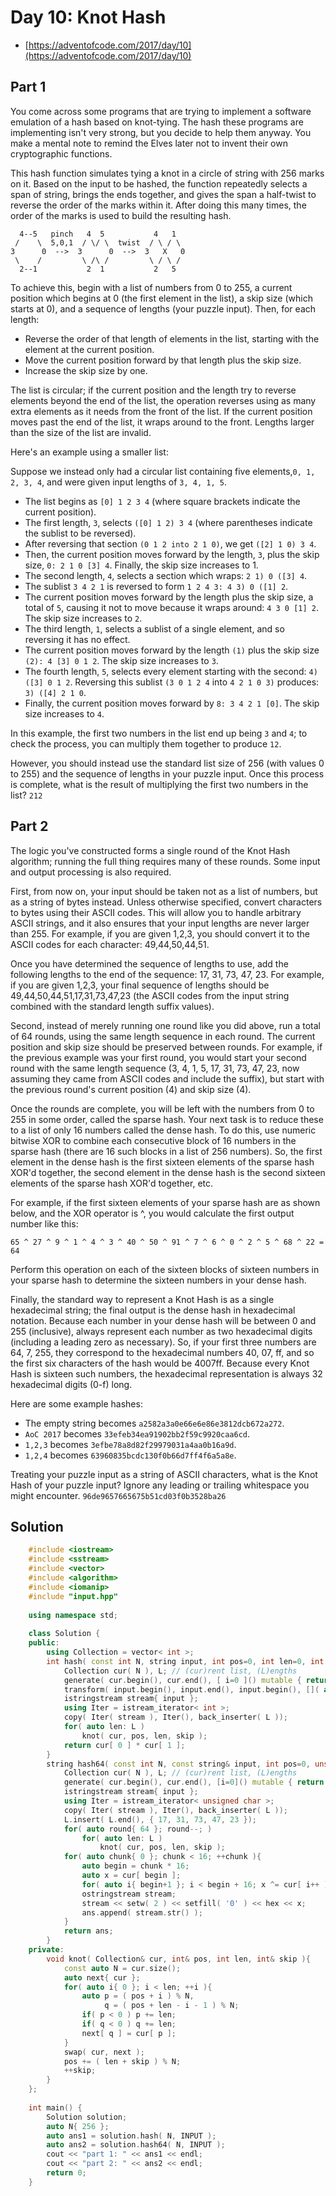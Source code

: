 # Day 10: Knot Hash

* [https://adventofcode.com/2017/day/10](https://adventofcode.com/2017/day/10)

## Part 1
You come across some programs that are trying to implement a software emulation of a hash based on knot-tying. The hash these programs are implementing isn't very strong, but you decide to help them anyway. You make a mental note to remind the Elves later not to invent their own cryptographic functions.

This hash function simulates tying a knot in a circle of string with 256 marks on it. Based on the input to be hashed, the function repeatedly selects a span of string, brings the ends together, and gives the span a half-twist to reverse the order of the marks within it. After doing this many times, the order of the marks is used to build the resulting hash.
```
  4--5   pinch   4  5           4   1
 /    \  5,0,1  / \/ \  twist  / \ / \
3      0  -->  3      0  -->  3   X   0
 \    /         \ /\ /         \ / \ /
  2--1           2  1           2   5
```

To achieve this, begin with a list of numbers from 0 to 255, a current position which begins at 0 (the first element in the list), a skip size (which starts at 0), and a sequence of lengths (your puzzle input). Then, for each length:

* Reverse the order of that length of elements in the list, starting with the element at the current position.
* Move the current position forward by that length plus the skip size.
* Increase the skip size by one.

The list is circular; if the current position and the length try to reverse elements beyond the end of the list, the operation reverses using as many extra elements as it needs from the front of the list. If the current position moves past the end of the list, it wraps around to the front. Lengths larger than the size of the list are invalid.

Here's an example using a smaller list:

Suppose we instead only had a circular list containing five elements,```0, 1, 2, 3, 4```, and were given input lengths of ```3, 4, 1, 5```.

* The list begins as ```[0] 1 2 3 4``` (where square brackets indicate the current position).
* The first length, ```3```, selects ```([0] 1 2) 3 4``` (where parentheses indicate the sublist to be reversed).
* After reversing that section ```(0 1 2 into 2 1 0)```, we get ```([2] 1 0) 3 4```.
* Then, the current position moves forward by the length, ```3```, plus the skip size, ```0: 2 1 0 [3] 4```. Finally, the skip size increases to 1.
* The second length, ```4```, selects a section which wraps: ```2 1) 0 ([3] 4```.
* The sublist ```3 4 2 1``` is reversed to form ```1 2 4 3: 4 3) 0 ([1] 2```.
* The current position moves forward by the length plus the skip size, a total of ```5```, causing it not to move because it wraps around: ```4 3 0 [1] 2```. The skip size increases to ```2```.
* The third length, ```1```, selects a sublist of a single element, and so reversing it has no effect.
* The current position moves forward by the length ```(1)``` plus the skip size ```(2): 4 [3] 0 1 2```. The skip size increases to ```3```.
* The fourth length, ```5```, selects every element starting with the second: ```4) ([3] 0 1 2```. Reversing this sublist ```(3 0 1 2 4``` into ```4 2 1 0 3)``` produces: ```3) ([4] 2 1 0```.
* Finally, the current position moves forward by ```8: 3 4 2 1 [0]```. The skip size increases to ```4```.

In this example, the first two numbers in the list end up being ```3``` and ```4```; to check the process, you can multiply them together to produce ```12```.

However, you should instead use the standard list size of 256 (with values 0 to 255) and the sequence of lengths in your puzzle input. Once this process is complete, what is the result of multiplying the first two numbers in the list? ```212``` 

## Part 2

The logic you've constructed forms a single round of the Knot Hash algorithm; running the full thing requires many of these rounds. Some input and output processing is also required.

First, from now on, your input should be taken not as a list of numbers, but as a string of bytes instead. Unless otherwise specified, convert characters to bytes using their ASCII codes. This will allow you to handle arbitrary ASCII strings, and it also ensures that your input lengths are never larger than 255. For example, if you are given 1,2,3, you should convert it to the ASCII codes for each character: 49,44,50,44,51.

Once you have determined the sequence of lengths to use, add the following lengths to the end of the sequence: 17, 31, 73, 47, 23. For example, if you are given 1,2,3, your final sequence of lengths should be 49,44,50,44,51,17,31,73,47,23 (the ASCII codes from the input string combined with the standard length suffix values).

Second, instead of merely running one round like you did above, run a total of 64 rounds, using the same length sequence in each round. The current position and skip size should be preserved between rounds. For example, if the previous example was your first round, you would start your second round with the same length sequence (3, 4, 1, 5, 17, 31, 73, 47, 23, now assuming they came from ASCII codes and include the suffix), but start with the previous round's current position (4) and skip size (4).

Once the rounds are complete, you will be left with the numbers from 0 to 255 in some order, called the sparse hash. Your next task is to reduce these to a list of only 16 numbers called the dense hash. To do this, use numeric bitwise XOR to combine each consecutive block of 16 numbers in the sparse hash (there are 16 such blocks in a list of 256 numbers). So, the first element in the dense hash is the first sixteen elements of the sparse hash XOR'd together, the second element in the dense hash is the second sixteen elements of the sparse hash XOR'd together, etc.

For example, if the first sixteen elements of your sparse hash are as shown below, and the XOR operator is ^, you would calculate the first output number like this:
```
65 ^ 27 ^ 9 ^ 1 ^ 4 ^ 3 ^ 40 ^ 50 ^ 91 ^ 7 ^ 6 ^ 0 ^ 2 ^ 5 ^ 68 ^ 22 = 64
```
Perform this operation on each of the sixteen blocks of sixteen numbers in your sparse hash to determine the sixteen numbers in your dense hash.

Finally, the standard way to represent a Knot Hash is as a single hexadecimal string; the final output is the dense hash in hexadecimal notation. Because each number in your dense hash will be between 0 and 255 (inclusive), always represent each number as two hexadecimal digits (including a leading zero as necessary). So, if your first three numbers are 64, 7, 255, they correspond to the hexadecimal numbers 40, 07, ff, and so the first six characters of the hash would be 4007ff. Because every Knot Hash is sixteen such numbers, the hexadecimal representation is always 32 hexadecimal digits (0-f) long.

Here are some example hashes:

* The empty string becomes ```a2582a3a0e66e6e86e3812dcb672a272```.
* ```AoC 2017``` becomes ```33efeb34ea91902bb2f59c9920caa6cd```.
* ```1,2,3``` becomes ```3efbe78a8d82f29979031a4aa0b16a9d```.
* ```1,2,4``` becomes ```63960835bcdc130f0b66d7ff4f6a5a8e```.

Treating your puzzle input as a string of ASCII characters, what is the Knot Hash of your puzzle input? Ignore any leading or trailing whitespace you might encounter. ```96de9657665675b51cd03f0b3528ba26```

## Solution
```cpp
    #include <iostream>
    #include <sstream>
    #include <vector>
    #include <algorithm>
    #include <iomanip>
    #include "input.hpp"
    
    using namespace std;
    
    class Solution {
    public:
        using Collection = vector< int >;
        int hash( const int N, string input, int pos=0, int len=0, int skip=0 ){
            Collection cur( N ), L; // (cur)rent list, (L)engths
            generate( cur.begin(), cur.end(), [ i=0 ]() mutable { return i++; });
            transform( input.begin(), input.end(), input.begin(), []( auto c ){ return( c == ',' )? ' ' : c; });
            istringstream stream{ input };
            using Iter = istream_iterator< int >;
            copy( Iter( stream ), Iter(), back_inserter( L ));
            for( auto len: L )
                knot( cur, pos, len, skip );
            return cur[ 0 ] * cur[ 1 ];
        }
        string hash64( const int N, const string& input, int pos=0, unsigned char len=0, int skip=0, string ans={} ){
            Collection cur( N ), L; // (cur)rent list, (L)engths
            generate( cur.begin(), cur.end(), [i=0]() mutable { return i++; });
            istringstream stream{ input };
            using Iter = istream_iterator< unsigned char >;
            copy( Iter( stream ), Iter(), back_inserter( L ));
            L.insert( L.end(), { 17, 31, 73, 47, 23 });
            for( auto round{ 64 }; round--; )
                for( auto len: L )
                    knot( cur, pos, len, skip );
            for( auto chunk{ 0 }; chunk < 16; ++chunk ){
                auto begin = chunk * 16;
                auto x = cur[ begin ];
                for( auto i{ begin+1 }; i < begin + 16; x ^= cur[ i++ ] );
                ostringstream stream;
                stream << setw( 2 ) << setfill( '0' ) << hex << x;
                ans.append( stream.str() );
            }
            return ans;
        }
    private:
        void knot( Collection& cur, int& pos, int len, int& skip ){
            const auto N = cur.size();
            auto next{ cur };
            for( auto i{ 0 }; i < len; ++i ){
                auto p = ( pos + i ) % N,
                     q = ( pos + len - i - 1 ) % N;
                if( p < 0 ) p += len;
                if( q < 0 ) q += len;
                next[ q ] = cur[ p ];
            }
            swap( cur, next );
            pos += ( len + skip ) % N;
            ++skip;
        }
    };
    
    int main() {
        Solution solution;
        auto N{ 256 };
        auto ans1 = solution.hash( N, INPUT );
        auto ans2 = solution.hash64( N, INPUT );
        cout << "part 1: " << ans1 << endl;
        cout << "part 2: " << ans2 << endl;
        return 0;
    }
```